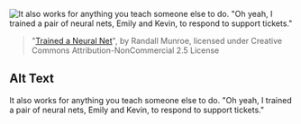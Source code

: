![It also works for anything you teach someone else to do. "Oh yeah, I trained a pair of neural nets, Emily and Kevin, to respond to support tickets."](https://imgs.xkcd.com/comics/trained_a_neural_net.png)
> "[Trained a Neural Net](https://xkcd.com/2173/)", by Randall Munroe, licensed under Creative Commons Attribution-NonCommercial 2.5 License

## Alt Text
It also works for anything you teach someone else to do. "Oh yeah, I trained a pair of neural nets, Emily and Kevin, to respond to support tickets."
